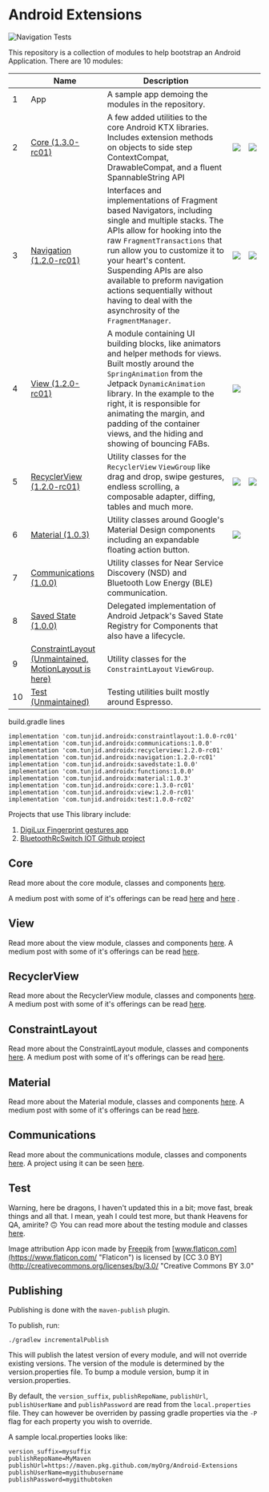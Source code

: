 # Android Extensions

![Navigation Tests](https://github.com/tunjid/Android-Extensions/workflows/Navigation%20Tests/badge.svg)

This repository is a collection of modules to help bootstrap an Android Application.
There are 10 modules:

|   | Name  | Description  |   |   |
| ------------| ------------ | ------------ | ------------ | ------------ |
| 1  | App | A sample app demoing the modules in the repository.  |   |   |
| 2  | [Core (1.3.0-rc01)](https://github.com/tunjid/Android-Extensions/blob/develop/core/README.md)  | A few added utilities to the core Android KTX libraries.  Includes extension methods on objects to side step ContextCompat, DrawableCompat, and a fluent SpannableString API | ![](https://i.imgur.com/AFZpZ1K.png)  | ![](https://miro.medium.com/max/4904/1*o4p71Uid8vzAHvHH7W_LjQ.png)  |
| 3  | [Navigation (1.2.0-rc01)](https://github.com/tunjid/Android-Extensions/blob/develop/navigation/README.md)  | Interfaces and implementations of Fragment based Navigators, including single and multiple stacks. The APIs allow for hooking into the raw `FragmentTransactions` that run allow you to customize it to your heart's content. Suspending APIs are also available to preform navigation actions sequentially without having to deal with the asynchrosity of the `FragmentManager`.| ![](https://i.imgur.com/2Ai74xI.png)  | ![](https://cdn-images-1.medium.com/max/1600/1*q1WqvY91CWlmAjdEiwbA_g.gif)  |
| 4  | [View (1.2.0-rc01)](https://github.com/tunjid/Android-Extensions/blob/develop/view/README.md)  | A module containing UI building blocks, like animators and helper methods for views.  Built mostly around the `SpringAnimation` from the Jetpack `DynamicAnimation` library. In the example to the right, it is responsible for animating the margin, and padding of the container views, and the hiding and showing of bouncing FABs.| ![](https://i.imgur.com/K3qGDKb.gif)  |   |
| 5  | [RecyclerView (1.2.0-rc01)](https://github.com/tunjid/Android-Extensions/blob/develop/recyclerview/README.md)  | Utility classes for the ```RecyclerView``` ```ViewGroup``` like drag and drop, swipe gestures, endless scrolling, a composable adapter, diffing, tables and much more.  | ![](https://miro.medium.com/max/580/1*SjjLx1ghigvJP7kax-K6gA.gif)  | ![](https://i.imgur.com/hpb3YFu.gif)  |
| 6  | [Material (1.0.3)](https://github.com/tunjid/Android-Extensions/blob/develop/material/README.md)  | Utility classes around Google's Material Design components including an expandable floating action button.  | ![](https://miro.medium.com/max/648/1*NHgDmR6QVqQwj7VJToQE5w.gif)  |   |
| 7  | [Communications (1.0.0)](https://github.com/tunjid/Android-Extensions/blob/develop/communications/README.md)  | Utility classes for Near Service Discovery (NSD) and Bluetooth Low Energy (BLE) communication.  |   |   |
| 8  | [Saved State (1.0.0)](https://github.com/tunjid/Android-Extensions/blob/develop/savedstate/README.md)  | Delegated implementation of Android Jetpack's Saved State Registry for Components that also have a lifecycle.  |   |   |
| 9  | [ConstraintLayout (Unmaintained, MotionLayout is here)](https://github.com/tunjid/Android-Extensions/blob/develop/constraintlayout/README.md)  | Utility classes for the ```ConstraintLayout``` ```ViewGroup```.  |   |   |
| 10  | [Test (Unmaintained)](https://github.com/tunjid/Android-Extensions/blob/develop/test/README.md)  | Testing utilities built mostly around Espresso.  |   |   |

build.gradle lines

    implementation 'com.tunjid.androidx:constraintlayout:1.0.0-rc01'
    implementation 'com.tunjid.androidx:communications:1.0.0'
    implementation 'com.tunjid.androidx:recyclerview:1.2.0-rc01'
    implementation 'com.tunjid.androidx:navigation:1.2.0-rc01'
    implementation 'com.tunjid.androidx:savedstate:1.0.0'
    implementation 'com.tunjid.androidx:functions:1.0.0'
    implementation 'com.tunjid.androidx:material:1.0.3'
    implementation 'com.tunjid.androidx:core:1.3.0-rc01'
    implementation 'com.tunjid.androidx:view:1.2.0-rc01'
    implementation 'com.tunjid.androidx:test:1.0.0-rc02'

Projects that use This library include:

1. [DigiLux Fingerprint gestures app](https://play.google.com/store/apps/details?id=com.tunjid.fingergestures)
2. [BluetoothRcSwitch IOT Github project](https://github.com/tunjid/BluetoothRcSwitch)

## Core
Read more about the core module, classes and components [here](https://github.com/tunjid/Android-Extensions/blob/develop/core/README.md).

A medium post with some of it's offerings can be read [here](https://medium.com/@Tunji_D/i-want-it-all-owning-the-system-window-and-consuming-insets-718b7e19960)
                                                             and [here](https://medium.com/@Tunji_D/concatenating-arbitrary-text-spans-in-android-90305ebb8e9b) .

## View
Read more about the view module, classes and components [here](https://github.com/tunjid/Android-Extensions/blob/develop/view/README.md).
A medium post with some of it's offerings can be read [here](https://proandroiddev.com/creating-an-expandable-floating-action-button-in-android-6626b968559e).

## RecyclerView
Read more about the RecyclerView module, classes and components [here](https://github.com/tunjid/Android-Extensions/blob/develop/recyclerview/README.md).
A medium post with some of it's offerings can be read [here](https://medium.com/@Tunji_D/composing-attributes-of-a-dynamic-recyclerview-with-functions-300064990bd4).

## ConstraintLayout
Read more about the ConstraintLayout module, classes and components [here](https://github.com/tunjid/Android-Extensions/blob/develop/constraintlayout/README.md).
A medium post with some of it's offerings can be read [here](https://proandroiddev.com/sliding-along-composing-a-dynamic-reusable-viewpager-indicator-animator-f7c46d559a21).

## Material
Read more about the Material module, classes and components [here](https://github.com/tunjid/Android-Extensions/blob/develop/material/README.md).
A medium post with some of it's offerings can be read [here](https://proandroiddev.com/creating-an-expandable-floating-action-button-in-android-6626b968559e).

## Communications
Read more about the communications module, classes and components [here](https://github.com/tunjid/Android-Extensions/blob/develop/communications/README.md).
A project using it can be seen [here](https://github.com/tunjid/BluetoothRcSwitch).

## Test
Warning, here be dragons, I haven't updated this in a bit; move fast, break things and all that.
I mean, yeah I could test more, but thank Heavens for QA, amirite? 🙃
You can read more about the testing module and classes [here](https://github.com/tunjid/Android-Extensions/blob/develop/test/README.md).

Image attribution
App icon made by [Freepik](https://www.freepik.com/?__hstc=57440181.7a5d7d3cc018b38de5851a6c095932c9.1558869007278.1558869007278.1558869007278.1&__hssc=57440181.5.1558869007279&__hsfp=1983466168 "Freepik") from [www.flaticon.com](https://www.flaticon.com/ "Flaticon") is licensed by [CC 3.0 BY](http://creativecommons.org/licenses/by/3.0/ "Creative Commons BY 3.0"

## Publishing

Publishing is done with the `maven-publish` plugin.

To publish, run:

`./gradlew incrementalPublish`

This will publish the latest version of every module, and will not override existing versions.
The version of the module is determined by the version.properties file. To bump a module version, bump it in version.properties.

By default, the `version_suffix`, `publishRepoName`, `publishUrl`, `publishUserName` and `publishPassword` are read from the `local.properties` file.
They can however be overriden by passing gradle properties via the `-P` flag for each property you wish to override.

A sample local.properties looks like:

```
version_suffix=mysuffix
publishRepoName=MyMaven
publishUrl=https://maven.pkg.github.com/myOrg/Android-Extensions
publishUserName=mygithubusername
publishPassword=mygithubtoken
```